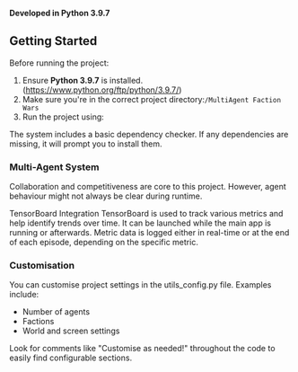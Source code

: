 **Developed in Python 3.9.7**

## Getting Started

Before running the project:

1. Ensure **Python 3.9.7** is installed. (https://www.python.org/ftp/python/3.9.7/)
2. Make sure you're in the correct project directory:`/MultiAgent Faction Wars`
3. Run the project using:

The system includes a basic dependency checker. If any dependencies are missing, it will prompt you to install them.

### Multi-Agent System

Collaboration and competitiveness are core to this project.
However, agent behaviour might not always be clear during runtime.

TensorBoard Integration
TensorBoard is used to track various metrics and help identify trends over time.
It can be launched while the main app is running or afterwards.
Metric data is logged either in real-time or at the end of each episode, depending on the specific metric.



### Customisation

You can customise project settings in the utils_config.py file.
Examples include:

- Number of agents
- Factions
- World and screen settings

Look for comments like "Customise as needed!" throughout the code to easily find configurable sections.

